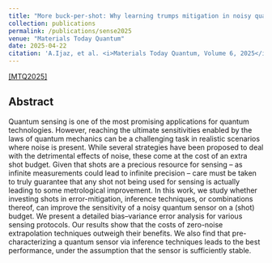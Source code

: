 ```yaml
---
title: "More buck-per-shot: Why learning trumps mitigation in noisy quantum sensing"
collection: publications
permalink: /publications/sense2025
venue: "Materials Today Quantum"
date: 2025-04-22 
citation: 'A.Ijaz, et al. <i>Materials Today Quantum, Volume 6, 2025</i>'
---
```


[[MTQ2025]](https://www.sciencedirect.com/science/article/pii/S2950257825000204)

## Abstract
Quantum sensing is one of the most promising applications for quantum technologies. However, reaching the ultimate sensitivities enabled by the laws of quantum mechanics can be a challenging task in realistic scenarios where noise is present. While several strategies have been proposed to deal with the detrimental effects of noise, these come at the cost of an extra shot budget. Given that shots are a precious resource for sensing – as infinite measurements could lead to infinite precision – care must be taken to truly guarantee that any shot not being used for sensing is actually leading to some metrological improvement. In this work, we study whether investing shots in error-mitigation, inference techniques, or combinations thereof, can improve the sensitivity of a noisy quantum sensor on a (shot) budget. We present a detailed bias–variance error analysis for various sensing protocols. Our results show that the costs of zero-noise extrapolation techniques outweigh their benefits. We also find that pre-characterizing a quantum sensor via inference techniques leads to the best performance, under the assumption that the sensor is sufficiently stable.
